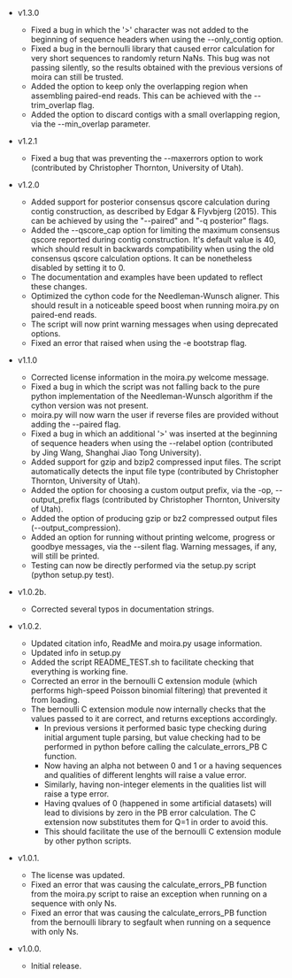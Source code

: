 - v1.3.0
  - Fixed a bug in which the '>' character was not added to the beginning of sequence headers when using the --only_contig option.
  - Fixed a bug in the bernoulli library that caused error calculation for very short sequences to randomly return NaNs. This bug was not passing silently, so the results obtained with the previous versions of moira can still be trusted.
  - Added the option to keep only the overlapping region when assembling paired-end reads. This can be achieved with the --trim_overlap flag.
  - Added the option to discard contigs with a small overlapping region, via the --min_overlap parameter.

- v1.2.1
  - Fixed a bug that was preventing the --maxerrors option to work (contributed by Christopher Thornton, University of Utah).

- v1.2.0
  - Added support for posterior consensus qscore calculation during contig construction, as described by Edgar & Flyvbjerg (2015). This can be achieved by using the "--paired" and "-q posterior" flags.
  - Added the --qscore_cap option for limiting the maximum consensus qscore reported during contig construction. It's default value is 40, which should result in backwards compatibility when using the old consensus qscore calculation options. It can be nonetheless disabled by setting it to 0.
  - The documentation and examples have been updated to reflect these changes.
  - Optimized the cython code for the Needleman-Wunsch aligner. This should result in a noticeable speed boost when running moira.py on paired-end reads.
  - The script will now print warning messages when using deprecated options.
  - Fixed an error that raised when using the -e bootstrap flag.

- v1.1.0
  - Corrected license information in the moira.py welcome message.
  - Fixed a bug in which the script was not falling back to the pure python implementation of the Needleman-Wunsch algorithm if the cython version was not present.
  - moira.py will now warn the user if reverse files are provided without adding the --paired flag.
  - Fixed a bug in which an additional '>' was inserted at the beginning of sequence headers when using the --relabel option (contributed by Jing Wang, Shanghai Jiao Tong University).
  - Added support for gzip and bzip2 compressed input files. The script automatically detects the input file type (contributed by Christopher Thornton, University of Utah).
  - Added the option for choosing a custom output prefix, via the -op, --output_prefix flags (contributed by Christopher Thornton, University of Utah).
  - Added the option of producing gzip or bz2 compressed output files (--output_compression).
  - Added an option for running without printing welcome, progress or goodbye messages, via the --silent flag. Warning messages, if any, will still be printed.
  - Testing can now be directly performed via the setup.py script (python setup.py test).

- v1.0.2b.
  - Corrected several typos in documentation strings.

- v1.0.2.
  - Updated citation info, ReadMe and moira.py usage information.
  - Updated info in setup.py
  - Added the script README_TEST.sh to facilitate checking that everything is working fine.
  - Corrected an error in the bernoulli C extension module (which performs high-speed Poisson binomial filtering) that prevented it from loading.
  - The bernoulli C extension module now internally checks that the values passed to it are correct, and returns exceptions accordingly.
	  - In previous versions it performed basic type checking during initial argument tuple parsing, but value checking had to be performed in python before calling the calculate_errors_PB C function.
	  - Now having an alpha not between 0 and 1 or a having sequences and qualities of different lenghts will raise a value error.
	  - Similarly, having non-integer elements in the qualities list will raise a type error.
	  - Having qvalues of 0 (happened in some artificial datasets) will lead to divisions by zero in the PB error calculation. The C extension now substitutes them for Q=1 in order to avoid this.
	  - This should facilitate the use of the bernoulli C extension module by other python scripts.

- v1.0.1.
  - The license was updated.
  - Fixed an error that was causing the calculate_errors_PB function from the moira.py script to raise an exception when running on a sequence with only Ns.
  - Fixed an error that was causing the calculate_errors_PB function from the bernoulli library to segfault when running on a sequence with only Ns.

- v1.0.0.
  - Initial release.
